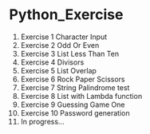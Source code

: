 # Python_Exercise
1) Exercise 1 Character Input
2) Exercise 2 Odd Or Even
3) Exercise 3 List Less Than Ten
4) Exercise 4 Divisors
5) Exercise 5 List Overlap
6) Exercise 6 Rock Paper Scissors
7) Exercise 7 String Palindrome test
8) Exercise 8 List with Lambda function
9) Exercise 9 Guessing Game One
10) Exercise 10 Password generation
11) In progress...
